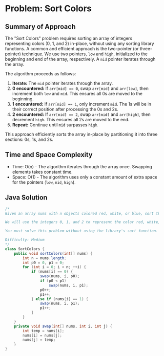 # Problem: Sort Colors

## Summary of Approach

The "Sort Colors" problem requires sorting an array of integers representing colors (0, 1, and 2) in-place, without using any sorting library functions.  A common and efficient approach is the two-pointer (or three-pointer) technique.  We use two pointers, `low` and `high`, initialized to the beginning and end of the array, respectively.  A `mid` pointer iterates through the array.

The algorithm proceeds as follows:

1. **Iterate:** The `mid` pointer iterates through the array.
2. **0 encountered:** If `arr[mid] == 0`, swap `arr[mid]` and `arr[low]`, then increment both `low` and `mid`. This ensures all 0s are moved to the beginning.
3. **1 encountered:** If `arr[mid] == 1`, only increment `mid`.  The 1s will be in their correct position after processing the 0s and 2s.
4. **2 encountered:** If `arr[mid] == 2`, swap `arr[mid]` and `arr[high]`, then decrement `high`. This ensures all 2s are moved to the end.
5. **Repeat:** Continue until `mid` surpasses `high`.


This approach efficiently sorts the array in-place by partitioning it into three sections: 0s, 1s, and 2s.


## Time and Space Complexity
- Time: O(n) - The algorithm iterates through the array once.  Swapping elements takes constant time.
- Space: O(1) - The algorithm uses only a constant amount of extra space for the pointers (`low`, `mid`, `high`).

## Java Solution
```java
/*
Given an array nums with n objects colored red, white, or blue, sort them in-place so that objects of the same color are adjacent, with the colors in the order red, white, and blue.

We will use the integers 0, 1, and 2 to represent the color red, white, and blue, respectively.

You must solve this problem without using the library's sort function.

Difficulty: Medium
*/
class SortColors {
    public void sortColors(int[] nums) {
        int n = nums.length;
        int p0 = 0, p1 = 0;
        for (int i = 0; i < n; ++i) {
            if (nums[i] == 0) {
                swap(nums, i, p0);
                if (p0 < p1)
                    swap(nums, i, p1);
                p0++;
                p1++;
            } else if (nums[i] == 1) {
                swap(nums, i, p1);
                p1++;
            }
        }
    }
    private void swap(int[] nums, int i, int j) {
        int temp = nums[i];
        nums[i] = nums[j];
        nums[j] = temp;
    }
}
```